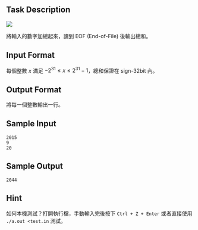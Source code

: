 ## Task Description ##

![](http://i.imgur.com/tehOHsQ.png)

將輸入的數字加總起來，讀到 EOF (End-of-File) 後輸出總和。

## Input Format ##

每個整數 $x$ 滿足 $-2^{31} \le x \le 2^{31} - 1$，總和保證在 sign-32bit 內。

## Output Format ##

將每一個整數輸出一行。

## Sample Input ##
```
2015
9
20
```

## Sample Output ##
```
2044
```

## Hint ##

如何本機測試？打開執行檔，手動輸入完後按下 `Ctrl + Z + Enter` 或者直接使用 `./a.out <test.in` 測試。